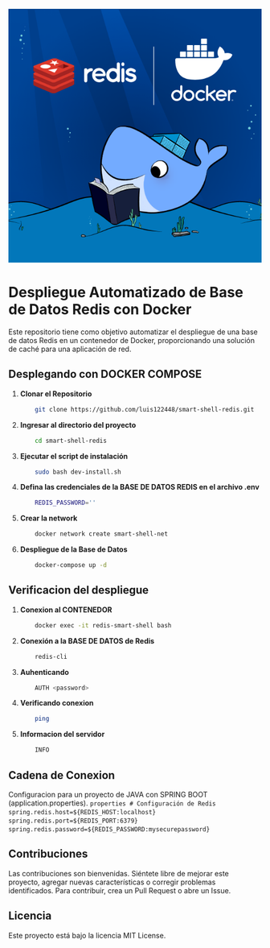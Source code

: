 ![Logo del Projecto](./resources/logo.png)

# Despliegue Automatizado de Base de Datos Redis con Docker

Este repositorio tiene como objetivo automatizar el despliegue de una base de datos Redis en un contenedor de Docker, proporcionando una solución de caché para una aplicación de red.
  
## Desplegando con DOCKER COMPOSE

1. **Clonar el Repositorio**
    ```bash
        git clone https://github.com/luis122448/smart-shell-redis.git
    ```

2. **Ingresar al directorio del proyecto**
        
    ```bash
        cd smart-shell-redis
    ```

3. **Ejecutar el script de instalación**
    
    ```bash
        sudo bash dev-install.sh
    ```

5. **Defina las credenciales de la BASE DE DATOS REDIS en el archivo .env**
    
    ```bash
        REDIS_PASSWORD=''
    ```

3. **Crear la network**
    ```bash
        docker network create smart-shell-net
    ```

4. **Despliegue de la Base de Datos**
    ```bash
        docker-compose up -d
    ```

## Verificacion del despliegue

1. **Conexion al CONTENEDOR**
    ```bash
        docker exec -it redis-smart-shell bash
    ```

2. **Conexión a la BASE DE DATOS de Redis**
    ```bash
        redis-cli
    ```

3. **Auhenticando**
    ```bash
        AUTH <password>
    ```

4. **Verificando conexion**
    ```bash
        ping
    ```

5. **Informacion del servidor**
    ```bash
        INFO
    ```

## Cadena de Conexion
 Configuracion para un proyecto de JAVA con SPRING BOOT (application.properties).
    ```properties
        # Configuración de Redis
        spring.redis.host=${REDIS_HOST:localhost}
        spring.redis.port=${REDIS_PORT:6379}
        spring.redis.password=${REDIS_PASSWORD:mysecurepassword}
    ```

## Contribuciones
Las contribuciones son bienvenidas. Siéntete libre de mejorar este proyecto, agregar nuevas características o corregir problemas identificados. Para contribuir, crea un Pull Request o abre un Issue.

## Licencia
Este proyecto está bajo la licencia MIT License.